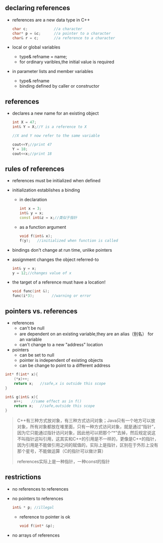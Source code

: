 ## declaring references

- references are a new data type in C++

  ```cpp
  char c;            //a character
  char* p = &c;      //a pointer to a character
  char& r = c;       //a reference to a character
  ```

- local or global variables
  - type& refname = name;
  - for ordinary varibles,the initial value is required
- in parameter lists and member variables
  - type& refname
  - binding defined by caller or constructor

## references

- declares a new name for an existing object

  ```cpp
  int X = 47;
  int& Y = X;//Y is a reference to X
  
  //X and Y now refer to the same variable
  
  cout<<Y;//print 47
  Y = 18;
  cout<<x;//print 18
  ```

## rules of references

- references must be initialized when defined

- initialization establishes a binding

  - in declaration

    ```cpp
    int x = 3;
    int& y = x;
    const int&z = x;//类似于指针
    ```

  - as a function argument

    ```cpp
    void f(int& x);
    f(y);	//initialized when function is called
    ```

- bindings don't change at run time, unlike pointers

- assignment changes the object referred-to

  ```cpp
  int& y = x;
  y = 12;//changes value of x
  ```

- the target of a reference must have a location!

  ```cpp
  void func(int &);
  func(i*3);		//warning or error
  ```

## pointers vs. references

- references
  - can't be null
  - are dependent on an existing variable,they are an alias（别名） for an variable
  - can't change to a new "address" location
- pointers
  - can be set to null
  - pointer is independent of existing objects
  - can be change to point to a different address

```cpp
int* f(int* x){
    (*x)++;
    return x;	//safe,x is outside this scope
}

int& g(int& x){
    x++;	//same effect as in f()
    return x;	//safe,outside this scope
}
```

> C++有三种方式放对象，有三种方式访问对象；Java只有一个地方可以放对象，所有对象都放在堆里面，只有一种方式访问对象，就是通过“指针”，因为它只能通过指针访问对象，因此他可以把那个“*”去掉，然后规定说这不叫指针这叫引用，这其实和C++的引用是不一样的，更像是C++的指针，因为引用是不能做引用之间的赋值的，实际上是指针，区别在于外形上没有那个星号，不能做运算（C的指针可以做计算）
>
> references实际上是一种指针，一种const的指针

## restrictions

- no references to references

- no pointers to references

  ```cpp
  int& * p;	//illegal
  ```

  - reference to pointer is ok

    ```cpp
    void f(int* &p);
    ```

- no arrays of references
